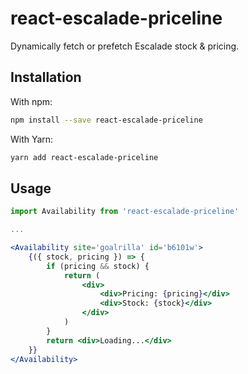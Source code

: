 # react-escalade-priceline

Dynamically fetch or prefetch Escalade stock & pricing.

## Installation

With npm:

```bash
npm install --save react-escalade-priceline
```

With Yarn:

```bash
yarn add react-escalade-priceline
```

## Usage

```jsx
import Availability from 'react-escalade-priceline'

...

<Availability site='goalrilla' id='b6101w'>
	{({ stock, pricing }) => {
		if (pricing && stock) {
			return (
				<div>
					<div>Pricing: {pricing}</div>
					<div>Stock: {stock}</div>
				</div>
			)
		}
		return <div>Loading...</div>
	}}
</Availability>
```